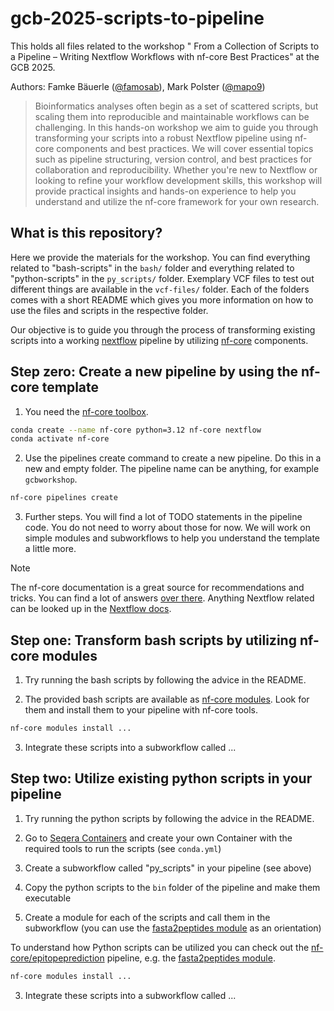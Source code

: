 # gcb-2025-scripts-to-pipeline
This holds all files related to the workshop " From a Collection of Scripts to a Pipeline – Writing Nextflow Workflows with nf-core Best Practices" at the GCB 2025.

Authors: Famke Bäuerle ([@famosab](https://github.com/famosab)), Mark Polster ([@mapo9](https://github.com/mapo9))

> Bioinformatics analyses often begin as a set of scattered scripts, but scaling them into reproducible and maintainable workflows can be challenging. In this hands-on workshop we aim to guide you through transforming your scripts into a robust Nextflow pipeline using nf-core components and best practices. We will cover essential topics such as pipeline structuring, version control, and best practices for collaboration and reproducibility. Whether you're new to Nextflow or looking to refine your workflow development skills, this workshop will provide practical insights and hands-on experience to help you understand and utilize the nf-core framework for your own research.
 
## What is this repository?

Here we provide the materials for the workshop. You can find everything related to "bash-scripts" in the `bash/` folder and everything related to "python-scripts" in the `py_scripts/` folder. Exemplary VCF files to test out different things are available in the `vcf-files/` folder. Each of the folders comes with a short README which gives you more information on how to use the files and scripts in the respective folder.

Our objective is to guide you through the process of transforming existing scripts into a working [nextflow](https://www.nextflow.io/) pipeline by utilizing [nf-core](https://nf-co.re/) components. 

## Step zero: Create a new pipeline by using the nf-core template

1. You need the [nf-core toolbox](https://nf-co.re/docs/nf-core-tools). 
```bash
conda create --name nf-core python=3.12 nf-core nextflow
conda activate nf-core
```

2. Use the pipelines create command to create a new pipeline.
Do this in a new and empty folder. The pipeline name can be anything, for example `gcbworkshop`.
```bash
nf-core pipelines create
```

3. Further steps.
You will find a lot of TODO statements in the pipeline code. You do not need to worry about those for now. We will work on simple modules and subworkflows to help you understand the template a little more.

> [!NOTE]
> The nf-core documentation is a great source for recommendations and tricks. You can find a lot of answers [over there](https://nf-co.re/docs/guidelines/pipelines/overview). Anything Nextflow related can be looked up in the [Nextflow docs](www.nextflow.io/docs/latest/index.html).

## Step one: Transform bash scripts by utilizing nf-core modules

1. Try running the bash scripts by following the advice in the README.

2. The provided bash scripts are available as [nf-core modules](https://nf-co.re/modules/). Look for them and install them to your pipeline with nf-core tools.

```bash
nf-core modules install ...
```

3. Integrate these scripts into a subworkflow called ...

## Step two: Utilize existing python scripts in your pipeline
1. Try running the python scripts by following the advice in the README.

2. Go to [Seqera Containers](https://seqera.io/containers/) and create your own Container with the required tools to run the scripts (see ```conda.yml```)

3. Create a subworkflow called "py_scripts" in your pipeline (see above)

4. Copy the python scripts to the ``` bin ``` folder of the pipeline and make them executable

5. Create a module for each of the scripts and call them in the subworkflow (you can use the [fasta2peptides module](https://github.com/nf-core/epitopeprediction) as an orientation)

To understand how Python  scripts can be utilized you can check out the  [nf-core/epitopeprediction](github.com/nf-core/epitopeprediction) pipeline, e.g. the [fasta2peptides module](https://github.com/nf-core/epitopeprediction).

```bash
nf-core modules install ...
```

3. Integrate these scripts into a subworkflow called ...
